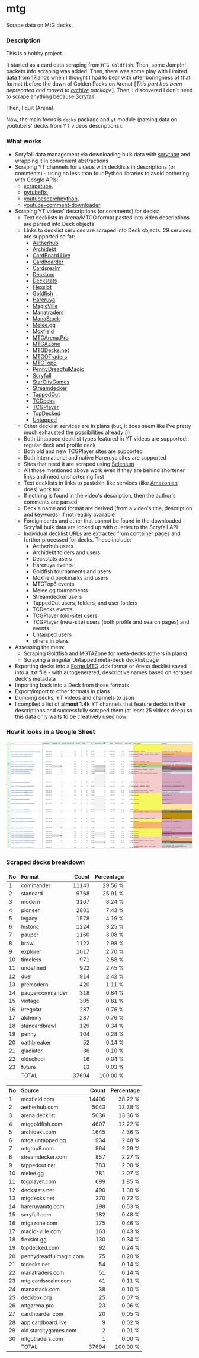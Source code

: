 # mtg
Scrape data on MtG decks.

### Description

This is a hobby project.

It started as a card data scraping from `MTG Goldfish`. Then, some JumpIn! packets info scraping 
was added. Then, there was some play with Limited data from [17lands](https://www.17lands.com) when 
I thought I had to bear with utter boringness of that format (before the dawn of Golden Packs on 
Arena) [_This part has been deprecated and moved to [archive](https://github.com/z33kz33k/mtg/tree/2d5eb0c758953d38ac51840ed3e49c2c25b4fe91/mtgcards/archive) package_]. Then, I discovered I 
don't need to scrape anything because [Scryfall](https://scryfall.com).

Then, I quit (Arena).

Now, the main focus is `decks` package and `yt` module (parsing data on youtubers' decks from YT videos 
descriptions).

### What works

* Scryfall data management via downloading bulk data with 
  [scrython](https://github.com/NandaScott/Scrython) and wrapping it in convenient abstractions
* Scraping YT channels for videos with decklists in descriptions (or comments) - using no less than 
  four Python libraries to avoid bothering with Google APIs: 
    * [scrapetube](https://github.com/dermasmid/scrapetube),
    * [pytubefix](https://github.com/JuanBindez/pytubefix),
    * [youtubesearchpython](https://github.com/alexmercerind/youtube-search-python), 
    * [youtube-comment-downloader](https://github.com/egbertbouman/youtube-comment-downloader) 
* Scraping YT videos' descriptions (or comments) for decks:    
    * Text decklists in Arena/MTGO format pasted into video descriptions are parsed into Deck objects
    * Links to decklist services are scraped into Deck objects. 29 services are supported so far:
        * [Aetherhub](https://aetherhub.com)
        * [Archidekt](https://archidekt.com)
        * [CardBoard Live](https://cardboard.live)
        * [Cardhoarder](https://www.cardhoarder.com)
        * [Cardsrealm](https://mtg.cardsrealm.com/en-us/)
        * [Deckbox](https://deckbox.org)
        * [Deckstats](https://deckstats.net)
        * [Flexslot](https://flexslot.gg)
        * [Goldfish](https://www.mtggoldfish.com)
        * [Hareruya](https://www.hareruyamtg.com/en/)
        * [MagicVille](https://magic-ville.com/fr/index.php)
        * [Manatraders](https://www.manatraders.com)
        * [ManaStack](https://manastack.com/home)
        * [Melee.gg](https://melee.gg)
        * [Moxfield](https://www.moxfield.com)
        * [MTGArena.Pro](https://mtgarena.pro)
        * [MTGAZone](https://mtgazone.com)
        * [MTGDecks.net](https://mtgdecks.net)
        * [MTGOTraders](https://www.mtgotraders.com/store/index.html)
        * [MTGTop8](https://mtgtop8.com/index)
        * [PennyDreadfulMagic](https://pennydreadfulmagic.com)
        * [Scryfall](https://scryfall.com)
        * [StarCityGames](https://starcitygames.com)
        * [Streamdecker](https://www.streamdecker.com/landing)
        * [TappedOut](https://tappedout.net)
        * [TCDecks](https://www.tcdecks.net/index.php)
        * [TCGPlayer](https://infinite.tcgplayer.com)
        * [TopDecked](https://www.topdecked.com)
        * [Untapped](https://mtga.untapped.gg) 
    * Other decklist services are in plans (but, it does seem like I've pretty much exhausted the 
      possibilities already :))
    * Both Untapped decklist types featured in YT videos are supported: regular deck and profile deck
    * Both old and new TCGPlayer sites are supported
    * Both international and native Hareruya sites are supported 
    * Sites that need it are scraped using [Selenium](https://github.com/SeleniumHQ/Selenium)
    * All those mentioned above work even if they are behind shortener links and need unshortening first
    * Text decklists in links to pastebin-like services (like [Amazonian](https://www.youtube.com/@Amazonian) does) work too
    * If nothing is found in the video's description, then the author's comments are parsed
    * Deck's name and format are derived (from a video's title, description and keywords) if not readily available
    * Foreign cards and other that cannot be found in the downloaded Scryfall bulk data are looked 
      up with queries to the Scryfall API
    * Individual decklist URLs are extracted from container pages and further processed for decks. 
      These include:
        * Aetherhub users
        * Archidekt folders and users
        * Deckstats users
        * Hareruya events
        * Goldfish tournaments and users
        * Moxfield bookmarks and users
        * MTGTop8 events
        * Melee.gg tournaments
        * Streamdecker users
        * TappedOut users, folders, and user folders
        * TCDecks events
        * TCGPlayer (old-site) users
        * TCGPlayer (new-site) users (both profile and search pages) and events
        * Untapped users
        * others in plans
* Assessing the meta:
    * Scraping Goldfish and MGTAZone for meta-decks (others in plans)
    * Scraping a singular Untapped meta-deck decklist page
* Exporting decks into a [Forge MTG](https://github.com/Card-Forge/forge) .dck format or Arena 
  decklist saved into a .txt file - with autogenerated, descriptive names based on scraped deck's 
  metadata
* Importing back into a Deck from those formats
* Export/import to other formats in plans
* Dumping decks, YT videos and channels to .json
* I compiled a list of **almost 1.4k** YT channels that feature decks in their descriptions and successfully 
  scraped them (at least 25 videos deep) so this data only waits to be creatively used now!

### How it looks in a Google Sheet
![Most popular channels](assets/channels.jpg)

### Scraped decks breakdown
| No | Format | Count | Percentage |
|:---|:-----|------:|-----------:|
| 1  | commander       | 11143 |    29.56 % |
| 2  | standard        |  9768 |    25.91 % |
| 3  | modern          |  3107 |     8.24 % |
| 4  | pioneer         |  2801 |     7.43 % |
| 5  | legacy          |  1578 |     4.19 % |
| 6  | historic        |  1224 |     3.25 % |
| 7  | pauper          |  1160 |     3.08 % |
| 8  | brawl           |  1122 |     2.98 % |
| 9  | explorer        |  1017 |     2.70 % |
| 10 | timeless        |   971 |     2.58 % |
| 11 | undefined       |   922 |     2.45 % |
| 12 | duel            |   914 |     2.42 % |
| 13 | premodern       |   420 |     1.11 % |
| 14 | paupercommander |   318 |     0.84 % |
| 15 | vintage         |   305 |     0.81 % |
| 16 | irregular       |   287 |     0.76 % |
| 17 | alchemy         |   287 |     0.76 % |
| 18 | standardbrawl   |   129 |     0.34 % |
| 19 | penny           |   104 |     0.28 % |
| 20 | oathbreaker     |    52 |     0.14 % |
| 21 | gladiator       |    36 |     0.10 % |
| 22 | oldschool       |    16 |     0.04 % |
| 23 | future          |    13 |     0.03 % |
|  | TOTAL           | 37694 | 100.00 %|

| No | Source | Count | Percentage |
|:---|:-----|------:|-----------:|
| 1  | moxfield.com           | 14406 |    38.22 % |
| 2  | aetherhub.com          |  5043 |    13.38 % |
| 3  | arena.decklist         |  5036 |    13.36 % |
| 4  | mtggoldfish.com        |  4607 |    12.22 % |
| 5  | archidekt.com          |  1645 |     4.36 % |
| 6  | mtga.untapped.gg       |   934 |     2.48 % |
| 7  | mtgtop8.com            |   864 |     2.29 % |
| 8  | streamdecker.com       |   857 |     2.27 % |
| 9  | tappedout.net          |   783 |     2.08 % |
| 10 | melee.gg               |   781 |     2.07 % |
| 11 | tcgplayer.com          |   699 |     1.85 % |
| 12 | deckstats.net          |   490 |     1.30 % |
| 13 | mtgdecks.net           |   270 |     0.72 % |
| 14 | hareruyamtg.com        |   198 |     0.53 % |
| 15 | scryfall.com           |   182 |     0.48 % |
| 16 | mtgazone.com           |   175 |     0.46 % |
| 17 | magic-ville.com        |   163 |     0.43 % |
| 18 | flexslot.gg            |   130 |     0.34 % |
| 19 | topdecked.com          |    92 |     0.24 % |
| 20 | pennydreadfulmagic.com |    75 |     0.20 % |
| 21 | tcdecks.net            |    54 |     0.14 % |
| 22 | manatraders.com        |    51 |     0.14 % |
| 23 | mtg.cardsrealm.com     |    41 |     0.11 % |
| 24 | manastack.com          |    38 |     0.10 % |
| 25 | deckbox.org            |    25 |     0.07 % |
| 26 | mtgarena.pro           |    23 |     0.06 % |
| 27 | cardhoarder.com        |    20 |     0.05 % |
| 28 | app.cardboard.live     |     9 |     0.02 % |
| 29 | old.starcitygames.com  |     2 |     0.01 % |
| 30 | mtgotraders.com        |     1 |     0.00 % |
|  | TOTAL                  | 37694 | 100.00 %|
